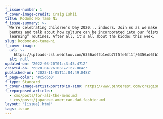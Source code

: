 ```yaml
---
f_issue-number: 1
f_cover-image-credit: Craig Ishii
title: Kodomo No Tame Ni
f_issue-summary: >-
  We’re celebrating Children’s Day 2020... indoors. Join us as we make some fun
  bentos and talk about how culture can be incorporated into our “distance
  learning” routines. After all, it’s all about the kiddos this week.
slug: kodomo-no-tame-ni
f_cover-image:
  url: >-
    https://uploads-ssl.webflow.com/6356ad6fb1edb77f5fe6f11f/6356ad6fb1edb7cca8e6fa35_61be474e370a0a96fac6479a_5eab5b648b323215604e236f_Childrens20Day.png
  alt: null
updated-on: '2022-03-20T01:43:45.471Z'
created-on: '2020-04-26T06:47:27.884Z'
published-on: '2022-11-05T11:04:49.048Z'
f_page-color: '#c5d6b0'
f_type: Standard
f_cover-image-artist-portfolio-link: https://www.pinterest.com/craigishii/
f_repurposed-articles:
  - cms/posts/for-all-the-moms.md
  - cms/posts/japanese-american-dad-fashion.md
layout: '[issue].html'
tags: issue
---
```



